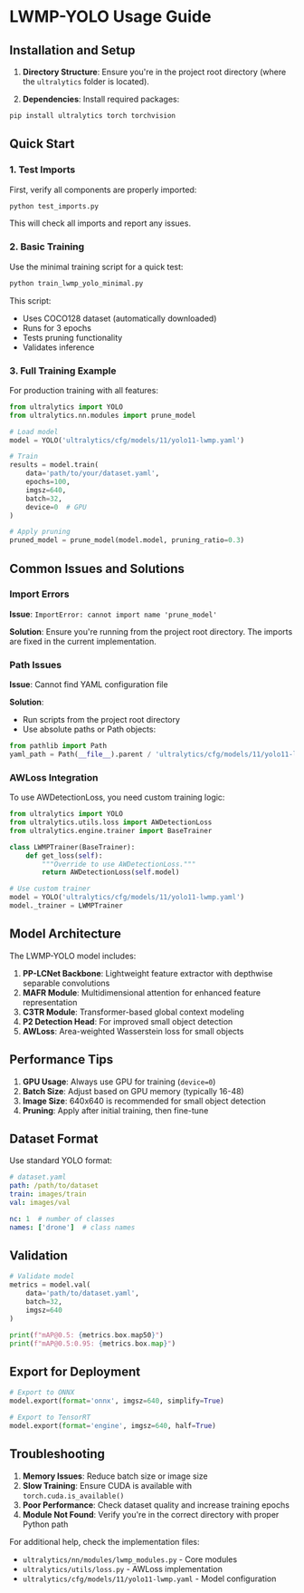 # LWMP-YOLO Usage Guide

## Installation and Setup

1. **Directory Structure**: Ensure you're in the project root directory (where the `ultralytics` folder is located).

2. **Dependencies**: Install required packages:
```bash
pip install ultralytics torch torchvision
```

## Quick Start

### 1. Test Imports
First, verify all components are properly imported:

```bash
python test_imports.py
```

This will check all imports and report any issues.

### 2. Basic Training
Use the minimal training script for a quick test:

```bash
python train_lwmp_yolo_minimal.py
```

This script:
- Uses COCO128 dataset (automatically downloaded)
- Runs for 3 epochs
- Tests pruning functionality
- Validates inference

### 3. Full Training Example
For production training with all features:

```python
from ultralytics import YOLO
from ultralytics.nn.modules import prune_model

# Load model
model = YOLO('ultralytics/cfg/models/11/yolo11-lwmp.yaml')

# Train
results = model.train(
    data='path/to/your/dataset.yaml',
    epochs=100,
    imgsz=640,
    batch=32,
    device=0  # GPU
)

# Apply pruning
pruned_model = prune_model(model.model, pruning_ratio=0.3)
```

## Common Issues and Solutions

### Import Errors

**Issue**: `ImportError: cannot import name 'prune_model'`

**Solution**: Ensure you're running from the project root directory. The imports are fixed in the current implementation.

### Path Issues

**Issue**: Cannot find YAML configuration file

**Solution**: 
- Run scripts from the project root directory
- Use absolute paths or Path objects:
```python
from pathlib import Path
yaml_path = Path(__file__).parent / 'ultralytics/cfg/models/11/yolo11-lwmp.yaml'
```

### AWLoss Integration

To use AWDetectionLoss, you need custom training logic:

```python
from ultralytics import YOLO
from ultralytics.utils.loss import AWDetectionLoss
from ultralytics.engine.trainer import BaseTrainer

class LWMPTrainer(BaseTrainer):
    def get_loss(self):
        """Override to use AWDetectionLoss."""
        return AWDetectionLoss(self.model)

# Use custom trainer
model = YOLO('ultralytics/cfg/models/11/yolo11-lwmp.yaml')
model._trainer = LWMPTrainer
```

## Model Architecture

The LWMP-YOLO model includes:

1. **PP-LCNet Backbone**: Lightweight feature extractor with depthwise separable convolutions
2. **MAFR Module**: Multidimensional attention for enhanced feature representation
3. **C3TR Module**: Transformer-based global context modeling
4. **P2 Detection Head**: For improved small object detection
5. **AWLoss**: Area-weighted Wasserstein loss for small objects

## Performance Tips

1. **GPU Usage**: Always use GPU for training (`device=0`)
2. **Batch Size**: Adjust based on GPU memory (typically 16-48)
3. **Image Size**: 640x640 is recommended for small object detection
4. **Pruning**: Apply after initial training, then fine-tune

## Dataset Format

Use standard YOLO format:
```yaml
# dataset.yaml
path: /path/to/dataset
train: images/train
val: images/val

nc: 1  # number of classes
names: ['drone']  # class names
```

## Validation

```python
# Validate model
metrics = model.val(
    data='path/to/dataset.yaml',
    batch=32,
    imgsz=640
)

print(f"mAP@0.5: {metrics.box.map50}")
print(f"mAP@0.5:0.95: {metrics.box.map}")
```

## Export for Deployment

```python
# Export to ONNX
model.export(format='onnx', imgsz=640, simplify=True)

# Export to TensorRT
model.export(format='engine', imgsz=640, half=True)
```

## Troubleshooting

1. **Memory Issues**: Reduce batch size or image size
2. **Slow Training**: Ensure CUDA is available with `torch.cuda.is_available()`
3. **Poor Performance**: Check dataset quality and increase training epochs
4. **Module Not Found**: Verify you're in the correct directory with proper Python path

For additional help, check the implementation files:
- `ultralytics/nn/modules/lwmp_modules.py` - Core modules
- `ultralytics/utils/loss.py` - AWLoss implementation
- `ultralytics/cfg/models/11/yolo11-lwmp.yaml` - Model configuration